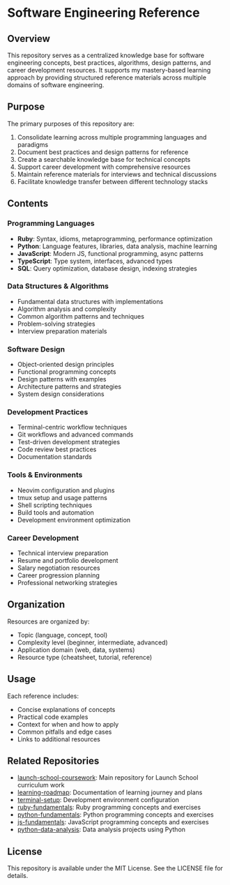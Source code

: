 # Software Engineering Reference

## Overview
This repository serves as a centralized knowledge base for software engineering concepts, best practices, algorithms, design patterns, and career development resources. It supports my mastery-based learning approach by providing structured reference materials across multiple domains of software engineering.

## Purpose
The primary purposes of this repository are:
1. Consolidate learning across multiple programming languages and paradigms
2. Document best practices and design patterns for reference
3. Create a searchable knowledge base for technical concepts
4. Support career development with comprehensive resources
5. Maintain reference materials for interviews and technical discussions
6. Facilitate knowledge transfer between different technology stacks

## Contents

### Programming Languages
- **Ruby**: Syntax, idioms, metaprogramming, performance optimization
- **Python**: Language features, libraries, data analysis, machine learning
- **JavaScript**: Modern JS, functional programming, async patterns
- **TypeScript**: Type system, interfaces, advanced types
- **SQL**: Query optimization, database design, indexing strategies

### Data Structures & Algorithms
- Fundamental data structures with implementations
- Algorithm analysis and complexity
- Common algorithm patterns and techniques
- Problem-solving strategies
- Interview preparation materials

### Software Design
- Object-oriented design principles
- Functional programming concepts
- Design patterns with examples
- Architecture patterns and strategies
- System design considerations

### Development Practices
- Terminal-centric workflow techniques
- Git workflows and advanced commands
- Test-driven development strategies
- Code review best practices
- Documentation standards

### Tools & Environments
- Neovim configuration and plugins
- tmux setup and usage patterns
- Shell scripting techniques
- Build tools and automation
- Development environment optimization

### Career Development
- Technical interview preparation
- Resume and portfolio development
- Salary negotiation resources
- Career progression planning
- Professional networking strategies

## Organization
Resources are organized by:
- Topic (language, concept, tool)
- Complexity level (beginner, intermediate, advanced)
- Application domain (web, data, systems)
- Resource type (cheatsheet, tutorial, reference)

## Usage
Each reference includes:
- Concise explanations of concepts
- Practical code examples
- Context for when and how to apply
- Common pitfalls and edge cases
- Links to additional resources

## Related Repositories
- [launch-school-coursework](https://github.com/joshuamichaelhall/launch-school-coursework): Main repository for Launch School curriculum work
- [learning-roadmap](https://github.com/joshuamichaelhall/learning-roadmap): Documentation of learning journey and plans
- [terminal-setup](https://github.com/joshuamichaelhall/terminal-setup): Development environment configuration
- [ruby-fundamentals](https://github.com/joshuamichaelhall/ruby-fundamentals): Ruby programming concepts and exercises
- [python-fundamentals](https://github.com/joshuamichaelhall/python-fundamentals): Python programming concepts and exercises
- [js-fundamentals](https://github.com/joshuamichaelhall/js-fundamentals): JavaScript programming concepts and exercises
- [python-data-analysis](https://github.com/joshuamichaelhall/python-data-analysis): Data analysis projects using Python

## License
This repository is available under the MIT License. See the LICENSE file for details.

